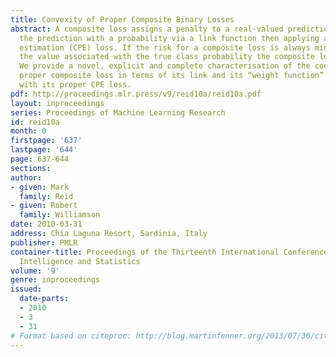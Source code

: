 ```yaml
---
title: Convexity of Proper Composite Binary Losses
abstract: A composite loss assigns a penalty to a real-valued prediction by associating
  the prediction with a probability via a link function then applying a class probability
  estimation (CPE) loss. If the risk for a composite loss is always minimised by predicting
  the value associated with the true class probability the composite loss is proper.
  We provide a novel, explicit and complete characterisation of the convexity of any
  proper composite loss in terms of its link and its “weight function” associated
  with its proper CPE loss.
pdf: http://proceedings.mlr.press/v9/reid10a/reid10a.pdf
layout: inproceedings
series: Proceedings of Machine Learning Research
id: reid10a
month: 0
firstpage: '637'
lastpage: '644'
page: 637-644
sections: 
author:
- given: Mark
  family: Reid
- given: Robert
  family: Williamson
date: 2010-03-31
address: Chia Laguna Resort, Sardinia, Italy
publisher: PMLR
container-title: Proceedings of the Thirteenth International Conference on Artificial
  Intelligence and Statistics
volume: '9'
genre: inproceedings
issued:
  date-parts:
  - 2010
  - 3
  - 31
# Format based on citeproc: http://blog.martinfenner.org/2013/07/30/citeproc-yaml-for-bibliographies/
---
```

